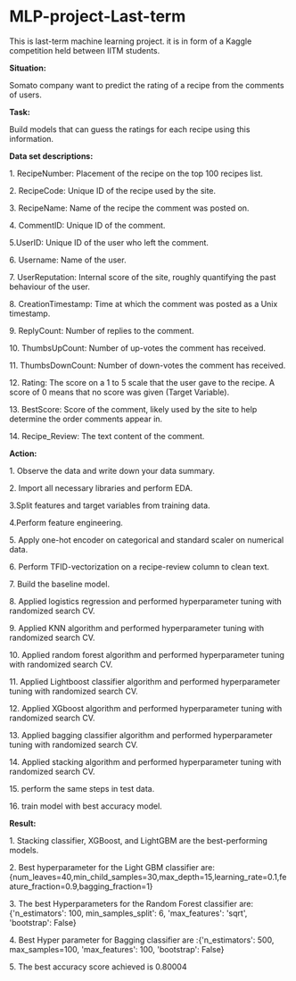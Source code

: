 # MLP-project-Last-term
<p>This is last-term machine learning project. it is in form of  a Kaggle competition held between IITM students.</p>

<p><b>Situation:</b></p>
<p>Somato company want to predict the rating of a recipe from the comments of users.</p>

<p><b>Task:</b></p>
Build models that can guess the ratings for each recipe using this information.

<p><b>Data set descriptions:</b></p>
<p>1. RecipeNumber: Placement of the recipe on the top 100 recipes list.</p>
<p>2. RecipeCode: Unique ID of the recipe used by the site.</p>
<p>3. RecipeName: Name of the recipe the comment was posted on.</p>
<p>4. CommentID: Unique ID of the comment.</p>
<p>5.UserID: Unique ID of the user who left the comment.</p>
<p>6. Username: Name of the user.</p>
<p>7. UserReputation: Internal score of the site, roughly quantifying the past behaviour of the user.</p>
<p>8. CreationTimestamp: Time at which the comment was posted as a Unix timestamp.</p>
<p>9. ReplyCount: Number of replies to the comment.</p>
<p>10. ThumbsUpCount: Number of up-votes the comment has received.</p>
<p>11. ThumbsDownCount: Number of down-votes the comment has received.</p>
<p>12. Rating: The score on a 1 to 5 scale that the user gave to the recipe. A score of 0 means that no score was given (Target Variable).</p>
<p>13. BestScore: Score of the comment, likely used by the site to help determine the order comments appear in.</p>
<p>14. Recipe_Review: The text content of the comment.</p>

<p><b>Action:</b></p>

<p>1. Observe the data and write down your data summary.</p>
<p>2. Import all necessary libraries and perform EDA.</p>
<p>3.Split features and target variables from training data.</p>
<p>4.Perform feature engineering.</p>
<p>5. Apply one-hot encoder on categorical and standard scaler on numerical data.</p>
<p>6. Perform TFID-vectorization on a recipe-review column to clean text.</p>
<p>7. Build the baseline model.</p>
<p>8. Applied logistics regression and performed hyperparameter tuning with randomized search CV.</p>
<p>9. Applied KNN algorithm and performed hyperparameter tuning with randomized search CV.</p>
<p>10. Applied random forest algorithm and performed hyperparameter tuning with randomized search CV.</p>
<p>11. Applied Lightboost classifier algorithm and performed hyperparameter tuning with randomized search CV.</p>
<p>12. Applied XGboost algorithm and performed hyperparameter tuning with randomized search CV.</p>
<p>13. Applied bagging classifier algorithm and performed hyperparameter tuning with randomized search CV.</p>
<p>14. Applied stacking algorithm and performed hyperparameter tuning with randomized search CV.</p>
<p>15. perform the same steps in test data.</p>
<p>16. train model with best accuracy model.</p>

<p><b>Result:</b></p>
<p>1. Stacking classifier, XGBoost, and LightGBM are the best-performing models.</p>
<p>2. Best hyperparameter for the Light GBM classifier are:    {num_leaves=40,min_child_samples=30,max_depth=15,learning_rate=0.1,feature_fraction=0.9,bagging_fraction=1}</p>
<p>3. The best Hyperparameters for the Random Forest classifier are:{'n_estimators': 100, min_samples_split': 6, 'max_features': 'sqrt', 'bootstrap': False}</p>
<p>4. Best Hyper parameter for Bagging classifier are :{'n_estimators': 500, max_samples=100, 'max_features': 100, 'bootstrap': False}</p>
<p>5. The best accuracy score achieved is 0.80004</p>
